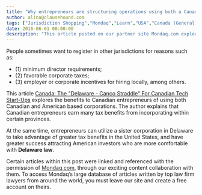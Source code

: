 ```yaml
---
title: "Why entrepreneurs are structuring operations using both a Canada-based corporation and a Delaware-based corporation?"
author: alina@clausehound.com
tags: ["Jurisdiction Shopping","Mondaq","Learn","USA","Canada (General)"]
date: 2016-06-01 00:00:00
description: "This article posted on our partner site Mondaq.com explores the benefits to Canadian entrepreneurs of using both Canadian and American based corporations."
---
```


People sometimes want to register in other jurisdictions for reasons such as: 
- (1) minimum director requirements; 
- (2) favorable corporate taxes; 
- (3) employer or corporate incentives for hiring locally, among others. 

This article [Canada: The "Delaware - Canco Straddle" For Canadian Tech Start-Ups](http://www.mondaq.com/canada/x/496514/Corporate+Tax/The+Delaware+Canco+Straddle+For+Canadian+Tech+StartUps) explores the benefits to Canadian entrepreneurs of using both Canadian and American based corporations. The author explains that Canadian entrepreneurs earn many tax benefits from incorporating within certain provinces. 

At the same time, entrepreneurs can utilize a sister corporation in Delaware to take advantage of greater tax benefits in the United States, and have greater success attracting American investors who are more comfortable with **Delaware law**.

Certain articles within this post were linked and referenced with the permission of [Mondaq.com](https://www.mondaq.com/?clear=true), through our exciting content collaboration with them.  To access Mondaq’s large database of articles written by top law firm lawyers from around the world, you must leave our site and create a free account on theirs.
